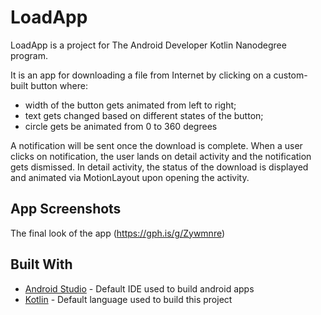 # LoadApp

LoadApp is a project for The Android Developer Kotlin Nanodegree program.

It is an app for downloading a file from Internet by clicking on a custom-built button where:
 - width of the button gets animated from left to right;
 - text gets changed based on different states of the button;
 - circle gets be animated from 0 to 360 degrees

A notification will be sent once the download is complete. When a user clicks on notification, the user lands on detail activity and the notification gets dismissed. In detail activity, the status of the download is displayed and animated via MotionLayout upon opening the activity.

## App Screenshots
The final look of the app (https://gph.is/g/Zywmnre)

## Built With

* [Android Studio](https://developer.android.com/studio) - Default IDE used to build android apps
* [Kotlin](https://kotlinlang.org/) - Default language used to build this project
